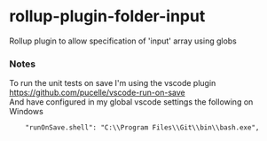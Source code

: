 # rollup-plugin-folder-input
Rollup plugin to allow specification of 'input' array using globs



### Notes
To run the unit tests on save I'm using the vscode plugin https://github.com/pucelle/vscode-run-on-save  
And have configured in my global vscode settings the following on Windows
```
	"runOnSave.shell": "C:\\Program Files\\Git\\bin\\bash.exe",
```
